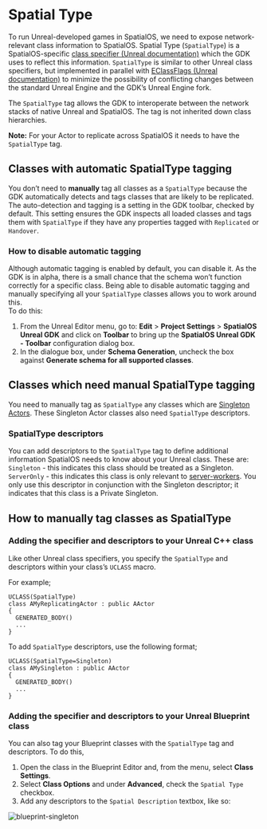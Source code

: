 # Spatial Type

To run Unreal-developed games in SpatialOS, we need to expose network-relevant class information to SpatialOS. Spatial Type (`SpatialType`) is a SpatialOS-specific [class specifier (Unreal documentation)](https://docs.unrealengine.com/en-US/Programming/UnrealArchitecture/Reference/Classes/Specifiers) which the GDK uses to reflect this information. `SpatialType` is similar to other Unreal class specifiers, but implemented in parallel with [EClassFlags (Unreal documentation)](https://api.unrealengine.com/INT/API/Runtime/CoreUObject/UObject/EClassFlags/index.html) to minimize the possibility of conflicting changes between the standard Unreal Engine and the GDK’s Unreal Engine fork.

The `SpatialType` tag allows the GDK to interoperate between the network stacks of native Unreal and SpatialOS. The tag is not inherited down class hierarchies.

**Note:** For your Actor to replicate across SpatialOS it needs to have the `SpatialType` tag. 

## Classes with automatic SpatialType tagging
You don’t need to **manually** tag all classes as a `SpatialType` because the GDK automatically detects and tags classes that are likely to be replicated. The auto-detection and tagging is a setting in the GDK toolbar, checked by default. This setting ensures the GDK inspects all loaded classes and tags them with `SpatialType` if they have any properties tagged with `Replicated` or `Handover`. 


### How to disable automatic tagging
Although automatic tagging is enabled by default, you can disable it. As the GDK is in alpha, there is a small chance that the schema won’t function correctly for a specific class. Being able to disable automatic tagging and manually specifying all your `SpatialType` classes allows you to work around this.
<br/>To do this: 

1. From the Unreal Editor menu, go to: **Edit** > **Project Settings** > **SpatialOS Unreal GDK** and click on  **Toolbar** to bring up the **SpatialOS Unreal GDK - Toolbar** configuration dialog box.
1. In the dialogue box, under **Schema Generation**, uncheck the box against **Generate schema for all supported classes**.


## Classes which need manual SpatialType tagging
You need to manually tag as `SpatialType` any classes which are [Singleton Actors]({{urlRoot}}/content/singleton-actors). These Singleton Actor classes also need `SpatialType` descriptors. 

### SpatialType descriptors
You can add descriptors to the `SpatialType` tag to define additional information SpatialOS needs to know about your Unreal class.
These are:
`Singleton` - this indicates this class should be treated as a Singleton.
`ServerOnly` - this indicates this class is only relevant to [server-workers]({{urlRoot}}/content/glossary#workers). You only use this descriptor in conjunction with the Singleton descriptor; it indicates that this class is a Private Singleton.

## How to manually tag classes as SpatialType

### Adding the specifier and descriptors to your Unreal C++ class

Like other Unreal class specifiers, you specify the `SpatialType` and descriptors within your class’s `UCLASS` macro. 

For example;

```
UCLASS(SpatialType)
class AMyReplicatingActor : public AActor
{
  GENERATED_BODY()
  ...
}
```

To add `SpatialType` descriptors, use the following format;

```
UCLASS(SpatialType=Singleton)
class AMySingleton : public AActor
{
  GENERATED_BODY()
  ...
}
```

### Adding the specifier and descriptors to your Unreal Blueprint class
You can also tag your Blueprint classes with the `SpatialType` tag and descriptors. To do this,

1. Open the class in the Blueprint Editor and, from the menu, select **Class Settings**. 
1. Select **Class Options** and under **Advanced**, check the `Spatial Type` checkbox. 
1. Add any descriptors to the `Spatial Description` textbox, like so:

![blueprint-singleton]({{assetRoot}}assets/screen-grabs/blueprint-singleton.png)
